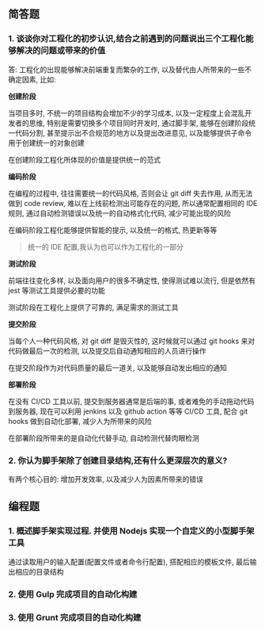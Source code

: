 ## 简答题

### 1. 谈谈你对工程化的初步认识,结合之前遇到的问题说出三个工程化能够解决的问题或带来的价值

答: 工程化的出现能够解决前端重复而繁杂的工作, 以及替代由人所带来的一些不确定因素, 比如:

**创建阶段**

当项目多时, 不统一的项目结构会增加不少的学习成本, 以及一定程度上会混乱开发者的思维, 特别是需要切换多个项目同时开发时, 通过脚手架, 能够在创建阶段统一代码分割, 甚至提示出不合规范的地方以及提出改进意见, 以及能够提供子命令用于创建统一的对象创建

在创建阶段工程化所体现的价值是提供统一的范式

**编码阶段**

在编程的过程中, 往往需要统一的代码风格, 否则会让 git diff 失去作用, 从而无法做到 code review, 难以在上线前检测出可能存在的问题, 所以通常配置相同的 IDE 规则, 通过自动检测错误以及统一的自动格式化代码, 减少可能出现的风险

在编码阶段工程化能够提供智能的提示, 以及统一的格式, 热更新等等

> 统一的 IDE 配置,我认为也可以作为工程化的一部分

**测试阶段**

前端往往变化多样, 以及面向用户的很多不确定性, 使得测试难以流行, 但是依然有 jest 等测试工具提供必要的功能

测试阶段在工程化上提供了可靠的, 满足需求的测试工具

**提交阶段**

当每个人一种代码风格, 对 git diff 是毁灭性的, 这时候就可以通过 git hooks 来对代码做最后一次的检测, 以及提交后自动通知相应的人员进行操作

在提交阶段作为对代码质量的最后一道关, 以及能够自动发出相应的通知

**部署阶段**

在没有 CI/CD 工具以前, 提交到服务器通常是后端的事, 或者难免的手动拖动代码到服务器, 现在可以利用 jenkins 以及 github action 等等 CI/CD 工具, 配合 git hooks 做到自动化部署, 减少人为所带来的风险

在部署阶段所带来的是自动化代替手动, 自动检测代替肉眼检测

### 2. 你认为脚手架除了创建目录结构,还有什么更深层次的意义?

有两个核心目的: 增加开发效率, 以及减少人为因素所带来的错误

## 编程题

### 1. 概述脚手架实现过程. 并使用 Nodejs 实现一个自定义的小型脚手架工具

通过读取用户的输入配置(配置文件或者命令行配置), 搭配相应的模板文件, 最后输出相应的目录结构

### 2. 使用 Gulp 完成项目的自动化构建

### 3. 使用 Grunt 完成项目的自动化构建
